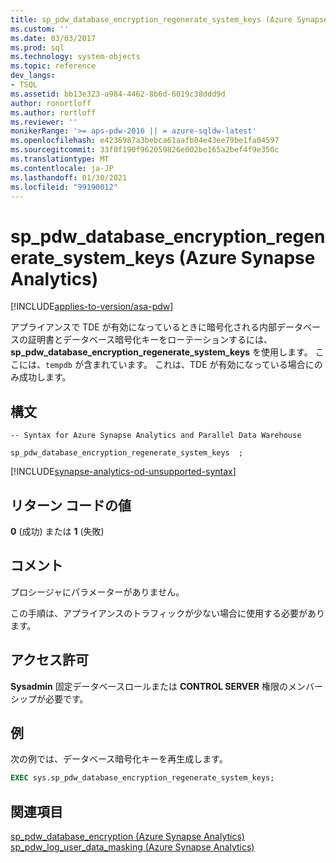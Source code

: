 ```yaml
---
title: sp_pdw_database_encryption_regenerate_system_keys (Azure Synapse Analytics) |Microsoft Docs
ms.custom: ''
ms.date: 03/03/2017
ms.prod: sql
ms.technology: system-objects
ms.topic: reference
dev_langs:
- TSQL
ms.assetid: bb13e323-a984-4462-8b6d-6019c38ddd9d
author: ronortloff
ms.author: rortloff
ms.reviewer: ''
monikerRange: '>= aps-pdw-2016 || = azure-sqldw-latest'
ms.openlocfilehash: e4236987a3bebca61aafb04e43ee79be1fa04597
ms.sourcegitcommit: 33f0f190f962059826e002be165a2bef4f9e350c
ms.translationtype: MT
ms.contentlocale: ja-JP
ms.lasthandoff: 01/30/2021
ms.locfileid: "99190012"
---
```

# <a name="sp_pdw_database_encryption_regenerate_system_keys-azure-synapse-analytics"></a>sp_pdw_database_encryption_regenerate_system_keys (Azure Synapse Analytics)

[!INCLUDE[applies-to-version/asa-pdw](../../includes/applies-to-version/asa-pdw.md)]

  アプライアンスで TDE が有効になっているときに暗号化される内部データベースの証明書とデータベース暗号化キーをローテーションするには、 **sp_pdw_database_encryption_regenerate_system_keys** を使用します。 ここには、`tempdb` が含まれています。 これは、TDE が有効になっている場合にのみ成功します。  
  
## <a name="syntax"></a>構文  
  
```syntaxsql  
-- Syntax for Azure Synapse Analytics and Parallel Data Warehouse  
  
sp_pdw_database_encryption_regenerate_system_keys  ;  
```  

[!INCLUDE[synapse-analytics-od-unsupported-syntax](../../includes/synapse-analytics-od-unsupported-syntax.md)]

## <a name="return-code-values"></a>リターン コードの値  
 **0** (成功) または **1** (失敗)  
  
## <a name="remarks"></a>コメント  
 プロシージャにパラメーターがありません。  
  
 この手順は、アプライアンスのトラフィックが少ない場合に使用する必要があります。  
  
## <a name="permissions"></a>アクセス許可  
 **Sysadmin** 固定データベースロールまたは **CONTROL SERVER** 権限のメンバーシップが必要です。  
  
## <a name="example"></a>例  
 次の例では、データベース暗号化キーを再生成します。  
  
```sql  
EXEC sys.sp_pdw_database_encryption_regenerate_system_keys;  
```  
  
## <a name="see-also"></a>関連項目  
 [sp_pdw_database_encryption &#40;Azure Synapse Analytics&#41;](../../relational-databases/system-stored-procedures/sp-pdw-database-encryption-sql-data-warehouse.md)   
 [sp_pdw_log_user_data_masking &#40;Azure Synapse Analytics&#41;](../../relational-databases/system-stored-procedures/sp-pdw-log-user-data-masking-sql-data-warehouse.md)  
  
